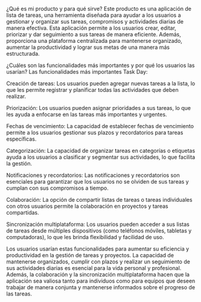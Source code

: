 ¿Qué es mi producto y para qué sirve?
Este producto es una aplicación de lista de tareas, una herramienta diseñada para ayudar a los usuarios a gestionar y organizar sus tareas, compromisos y actividades diarias de manera efectiva. Esta aplicación permite a los usuarios crear, editar, priorizar y dar seguimiento a sus tareas de manera eficiente. Además, proporciona una plataforma centralizada para mantenerse organizado, aumentar la productividad y lograr sus metas de una manera más estructurada.

¿Cuáles son las funcionalidades más importantes y por qué los usuarios las usarían?
Las funcionalidades más importantes Task Day:

Creación de tareas: Los usuarios pueden agregar nuevas tareas a la lista, lo que les permite registrar y planificar todas las actividades que deben realizar.

Priorización: Los usuarios pueden asignar prioridades a sus tareas, lo que les ayuda a enfocarse en las tareas más importantes y urgentes.

Fechas de vencimiento: La capacidad de establecer fechas de vencimiento permite a los usuarios gestionar sus plazos y recordatorios para tareas específicas.

Categorización: La capacidad de organizar tareas en categorías o etiquetas ayuda a los usuarios a clasificar y segmentar sus actividades, lo que facilita la gestión.

Notificaciones y recordatorios: Las notificaciones y recordatorios son esenciales para garantizar que los usuarios no se olviden de sus tareas y cumplan con sus compromisos a tiempo.

Colaboración: La opción de compartir listas de tareas o tareas individuales con otros usuarios permite la colaboración en proyectos y tareas compartidas.

Sincronización multiplataforma: Los usuarios pueden acceder a sus listas de tareas desde múltiples dispositivos (como teléfonos móviles, tabletas y computadoras), lo que les brinda flexibilidad y facilidad de uso.

Los usuarios usarían estas funcionalidades para aumentar su eficiencia y productividad en la gestión de tareas y proyectos. La capacidad de mantenerse organizados, cumplir con plazos y realizar un seguimiento de sus actividades diarias es esencial para la vida personal y profesional. Además, la colaboración y la sincronización multiplataforma hacen que la aplicación sea valiosa tanto para individuos como para equipos que deseen trabajar de manera conjunta y mantenerse informados sobre el progreso de las tareas.
